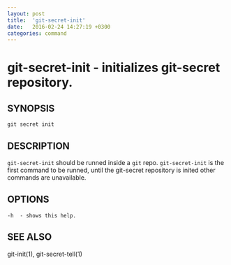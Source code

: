 ```yaml
---
layout: post
title:  'git-secret-init'
date:   2016-02-24 14:27:19 +0300
categories: command
---
```

git-secret-init - initializes git-secret repository.
====================================================

## SYNOPSIS

    git secret init


## DESCRIPTION
`git-secret-init` should be runned inside a `git` repo. `git-secret-init` is the first command to be runned, until the git-secret repository is inited other commands are unavailable.


## OPTIONS

    -h  - shows this help.


## SEE ALSO

git-init(1), git-secret-tell(1)
